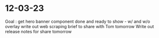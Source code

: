 # 12-03-23

Goal :
get hero banner component done and ready to show - w/ and w/o overlay
write out web scraping brief to share with Tom tomorrow
Write out release notes for share tomorrow